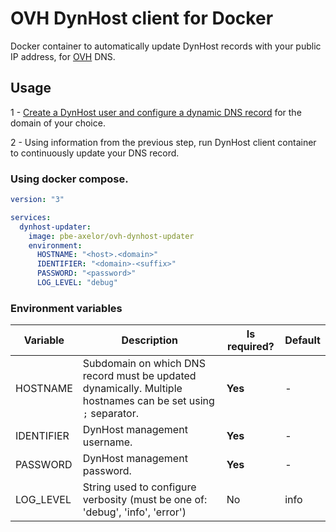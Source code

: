 # OVH DynHost client for Docker

Docker container to automatically update DynHost records with your public IP address, for [OVH](https://www.ovh.com/world/domains/dns_management_service.xml) DNS.

## Usage

1 - [Create a DynHost user and configure a dynamic DNS record](https://help.ovhcloud.com/csm/en-ie-dns-dynhost?id=kb_article_view&sysparm_article=KB0051641) for the domain of your choice.

2 - Using information from the previous step, run DynHost client container to continuously update your DNS record.

### Using docker compose.

```yaml
version: "3"

services:
  dynhost-updater:
    image: pbe-axelor/ovh-dynhost-updater
    environment:
      HOSTNAME: "<host>.<domain>"
      IDENTIFIER: "<domain>-<suffix>"
      PASSWORD: "<password>"
      LOG_LEVEL: "debug"
```

### Environment variables

|Variable|Description|Is required?|Default|
|-|-|-|-|
|HOSTNAME|Subdomain on which DNS record must be updated dynamically. Multiple hostnames can be set using `;` separator.|**Yes**|-|
|IDENTIFIER|DynHost management username.|**Yes**|-|
|PASSWORD|DynHost management password.|**Yes**|-|
|LOG_LEVEL|String used to configure verbosity (must be one of: 'debug', 'info', 'error')|No|info|
